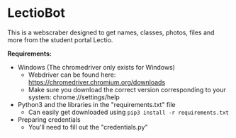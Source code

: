 # LectioBot
This is a webscraber designed to get names, classes, photos, files and more from the student portal Lectio.


**Requirements:**
 - Windows (The chromedriver only exists for Windows)
   - Webdriver can be found here: https://chromedriver.chromium.org/downloads
   - Make sure you download the correct version corresponding to your system: chrome://settings/help
 - Python3 and the libraries in the "requirements.txt" file
   - Can easily get downloaded using ```pip3 install -r requirements.txt```
 - Preparing credentials
   - You'll need to fill out the "credentials.py" 
